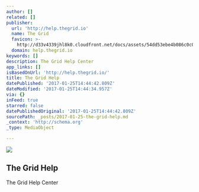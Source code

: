 ```yaml
---
author: []
related: []
publisher:
  url: 'http://help.thegrid.io'
  name: The Grid
  favicon: >-
    http://d33v4339jhl8k0.cloudfront.net/docs/assets/54dd53ebe4b086c0c0966e7a/images/57f02148c697914f21033fd0/Teal_G.png
  domain: help.thegrid.io
keywords: []
description: The Grid Help Center
app_links: []
isBasedOnUrl: 'http://help.thegrid.io/'
title: The Grid Help
datePublished: '2017-01-25T14:44:42.809Z'
dateModified: '2017-01-25T14:44:34.957Z'
via: {}
inFeed: true
starred: false
datePublishedOriginal: '2017-01-25T14:44:42.809Z'
sourcePath: _posts/2017-01-25-the-grid-help.md
_context: 'http://schema.org'
_type: MediaObject

---
```

<article style=""><img src="https://imgflo.herokuapp.com/graph/2b2431f8e7ba7b0/89ea773be58889c7e053f0f5d07e3eac/noop.png?input=http%3A%2F%2Fd33v4339jhl8k0.cloudfront.net%2Fdocs%2Fassets%2F54dd53ebe4b086c0c0966e7a%2Fimages%2F57f021489033602e61d4a733%2FTeal_G.png" /><h1>The Grid Help</h1><p>The Grid Help Center</p></article>